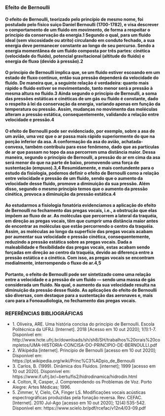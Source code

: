 <h3>Efeito de Bernoulli</h3>

<h4>O efeito de Bernoulli, teorizado pelo princípio de mesmo nome, foi postulado pelo físico suiço Daniel Bernoulli (1700-1782), e visa descrever o comportamento de um fluido
em movimento, de forma a respeitar o princípio da conservação da energia.1 Segundo o qual, para um fluido ideal (sem viscosidade ou atrito) circulando em conduto fechado, a sua
energia deve permanecer constante ao longo de seu percurso. Sendo a energia momentânea de um fluido composta por três partes: cinética (velocidade do fluido), potencial gravitacional (altitude do fluido) e energia de fluxo (devido à pressão).2</h4> 

<h4>O princípio de Bernoulli implica que, se um fluido estiver escoando em um estado de fluxo contínuo, então sua pressão dependerá da velocidade do fluido. De maneira que, a seguinte relação é verdadeira: quanto mais rápido o fluido estiver se movimentando, tanto menor será a pressão à mesma altura no fluido.3 Ainda segundo o princípio de Bernoulli,
a soma das pressões estáticas e cinéticas de um gás ou fluido é constante, dado o respeito à lei da conservação da energia, variando apenas em função da temperatura ou pressão. Assim, mudanças no movimento das moléculas alteram a pressão estática, consequentemente, validando a relação entre velocidade e pressão.4</h4>


<h4>O efeito de Bernoulli pode ser evidenciado, por exemplo, sobre a asa de um avião, uma vez que o ar passa mais rápido superiormente do que na porção inferior da asa. A conformação da asa do avião, achatada-convexa, também contribuiu para esse fenômeno, dado que as partículas de ar que passam no topo da asa percorrem uma distância maior.  Dessa maneira, segundo o princípio de Bernoulli, a pressão do ar em cima da asa será menor do que na parte de baixo, promovendo uma força de sustentação (empuxo).3,4 Resumidamente, e mais contundente para o estudo da fisiologia, podemos definir o efeito de Bernoulli como a relação entre velocidade e pressão de um fluido, sendo que o aumento da velocidade desse fluido, promove a diminuição da sua pressão. Além disso, segundo o mesmo princípio temos que o aumento da pressão cinética, provoca a diminuição da pressão estática.4</h4>

<h4>Ao estudarmos a fisiologia fonatória evidenciamos a aplicação do efeito de Bernoulli no fechamento das pregas vocais, i.e., a obstrução que elas impõem ao fluxo de ar. As moléculas que percorrem a lateral da traquéia, em direção as pregas vocais, têm que cumprir uma distância maior antes de encontrar as moléculas que estão percorrendo o centro da traquéia. Assim, as moléculas ao longo da superfície das pregas vocais acabam por aumentar sua velocidade e pressão cinética, consequentemente, reduzindo a pressão estática sobre as pregas vocais. Dada a maleabilidade e flexibilidade das pregas vocais, estas acabam sendo forçadas em direção ao centro da traquéia, devido ao diferença entre a pressão estática e a cinética. Com isso, as pregas vocais se encontram medialmente, interrompendo o fluxo de ar.4,5</h4>

<h4>Portanto, o efeito de Bernoulli pode ser sintetizado como uma relação entre a velocidade e a pressão de um fluido — sendo uma massa de gás considerada um fluido. Na qual, o aumento da sua velocidade resulta na diminuição da pressão desse fluido. As aplicações do efeito de Bernoulli são diversas, com destaque para a sustentação das aeronaves e, mais caro para a Fonoaudiologia, no fechamento das pregas vocais.</h4>
	
<h3>REFERÊNCIAS BIBLIOGRÁFICAS</h3>
  <ul>
    <li>1. Oliveira, ARE. Uma história concisa do princípio de Bernoulli. Escola Politécnica da UFRJ. [Internet]. 2018 [Acesso em 10 out 2020]; 1(1):1-7. Disponível em: http://www.hcte.ufrj.br/downloads/sh/sh8/SH/trabalhos%20orais%20completos/UMA-HISTORIA-CONCISA-DO-PRINCIPIO-DE-BERNOULLI.pdf</li>
    <li>2. Wikipédia [internet]. Princípio de Bernoulli [acesso em 10 out 2020]; Disponível em: https://pt.wikipedia.org/wiki/Princ%C3%ADpio_de_Bernoulli</li>
    <li>3. Carlos, B. (1999). Dinâmica dos Fluidos. [internet]; 1999 [acesso em 10 out 2020]. Disponível em: https://www.if.ufrj.br/~bertu/fis2/hidrodinamica/hidrodin.html</li>
    <li>4. Colton, R, Casper, J. Compreendendo os Problemas de Voz. Porto Alegre: Artes Médicas; 1996.</li>
    <li>5. Zimmer, V, Cielo, CA, Finger LS. Modificações vocais acústicas espectrográficas produzidas pela fonação reversa. Rev. CEFAC. [Internet]. 2010 Jul-Ago [acesso em 10 out 2020]; 12(4):535-542. Disponível em: https://www.scielo.br/pdf/rcefac/v12n4/03-09.pdf</li>
</ul>

